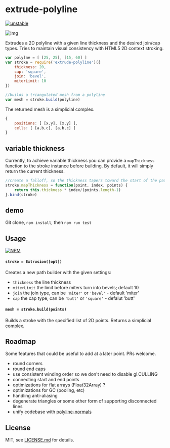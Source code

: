 # extrude-polyline

[![unstable](http://badges.github.io/stability-badges/dist/unstable.svg)](http://github.com/badges/stability-badges)

![img](http://i.imgur.com/LGKsTj2.png)

Extrudes a 2D polyline with a given line thickness and the desired join/cap types. Tries to maintain visual consistency with HTML5 2D context stroking.

```js
var polylne = [ [25, 25], [15, 60] ]
var stroke = require('extrude-polyline')({ 
    thickness: 20, 
    cap: 'square',
    join: 'bevel',
    miterLimit: 10
})

//builds a triangulated mesh from a polyline
var mesh = stroke.build(polyline)
```

The returned mesh is a simplicial complex.

```js
{
    positions: [ [x,y], [x,y] ],
    cells: [ [a,b,c], [a,b,c] ]
}
```

## variable thickness

Currently, to achieve variable thickness you can provide a `mapThickness` function to the stroke instance before building. By default, it will simply return the current thickness.

```js
//create a falloff, so the thickness tapers toward the start of the path
stroke.mapThickness = function(point, index, points) {
    return this.thickness * index/(points.length-1)
}.bind(stroke)
```

## demo

Git clone, `npm install`, then `npm run test`

## Usage

[![NPM](https://nodei.co/npm/extrude-polyline.png)](https://nodei.co/npm/extrude-polyline/)

#### `stroke = Extrusion([opt])`

Creates a new path builder with the given settings:

- `thickness` the line thickness
- `miterLimit` the limit before miters turn into bevels; default 10
- `join` the join type, can be `'miter'` or `'bevel'` - default 'miter'
- `cap` the cap type, can be `'butt'` or `'square'` - defalut 'butt'

#### `mesh = stroke.build(points)`

Builds a stroke with the specified list of 2D points. Returns a simplicial complex.

## Roadmap

Some features that could be useful to add at a later point. PRs welcome.

- round corners
- round end caps
- use consistent winding order so we don't need to disable gl.CULLING
- connecting start and end points 
- optimizations for flat arrays (Float32Array) ? 
- optimizations for GC (pooling, etc)
- handling anti-aliasing
- degenerate triangles or some other form of supporting disconnected lines
- unify codebase with [polyline-normals](https://nodei.co/npm/polyline-normals/)

## License

MIT, see [LICENSE.md](http://github.com/mattdesl/extrude-polyline/blob/master/LICENSE.md) for details.
